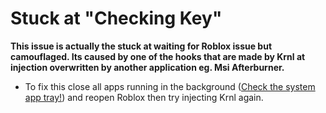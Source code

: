# Stuck at "Checking Key"

**This issue is actually the stuck at waiting for Roblox issue but camouflaged. Its caused by one of the hooks that are made by Krnl at injection overwritten by another application eg. Msi Afterburner.**

- To fix this close all apps running in the background ([Check the system app tray!](https://i.imgur.com/DRuifz9.png)) and reopen Roblox then try injecting Krnl again.
